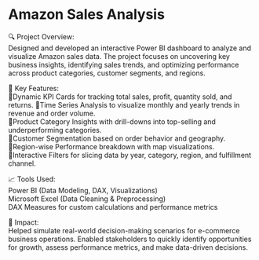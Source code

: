 # Amazon Sales Analysis

🔍 Project Overview:  
Designed and developed an interactive Power BI dashboard to analyze and visualize Amazon sales data. The project focuses on uncovering key business insights, identifying sales trends, and optimizing performance across product categories, customer segments, and regions.

📌 Key Features:  
🔹Dynamic KPI Cards for tracking total sales, profit, quantity sold, and returns.  🔹Time Series Analysis to visualize monthly and yearly trends in revenue and order volume.  
🔹Product Category Insights with drill-downs into top-selling and underperforming categories.  
🔹Customer Segmentation based on order behavior and geography.  
🔹Region-wise Performance breakdown with map visualizations.  
🔹Interactive Filters for slicing data by year, category, region, and fulfillment channel.  

📈 Tools Used:  
Power BI (Data Modeling, DAX, Visualizations)  
Microsoft Excel (Data Cleaning & Preprocessing)  
DAX Measures for custom calculations and performance metrics  

🎯 Impact:  
Helped simulate real-world decision-making scenarios for e-commerce business operations. Enabled stakeholders to quickly identify opportunities for growth, assess performance metrics, and make data-driven decisions.
